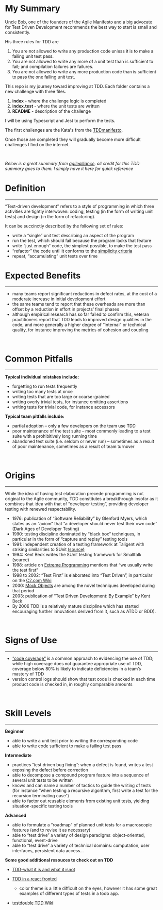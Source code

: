 # My Summary

[Uncle Bob](https://en.wikipedia.org/wiki/Robert_C._Martin), one of the founders of the Agile Manifesto and a big advocate for Test Driven Development recommends the best way to start is small and consistently.

His three rules for TDD are

1. You are not allowed to write any production code unless it is to make a failing unit test pass.
2. You are not allowed to write any more of a unit test than is sufficient to fail; and compilation failures are failures.
3. You are not allowed to write any more production code than is sufficient to pass the one failing unit test.

This repo is my journey toward improving at TDD. Each folder contains a new challenge with three files.

1. **index** - where the challenge logic is completed
1. **index.test** - where the unit tests are written
1. **README** - description of the challenge

I will be using Typescript and Jest to perform the tests.

The first challenges are the Kata's from the [TDDmanifesto](https://tddmanifesto.com/exercises/).

Once those are completed they will gradually become more difficult challenges I find on the internet.

<br>

_Below is a great summary from [agilealliance](<https://www.agilealliance.org/glossary/tdd/#q=~(infinite~false~filters~(postType~(~'page~'post~'aa_book~'aa_event_session~'aa_experience_report~'aa_glossary~'aa_research_paper~'aa_video)~tags~(~'tdd))~searchTerm~'~sort~false~sortDirection~'asc~page~1)>)._
_all credit for this TDD summary goes to them. I simply have it here for quick reference_

# Definition

---

“Test-driven development” refers to a style of programming in which three activities are tightly interwoven: coding, testing (in the form of writing unit tests) and design (in the form of refactoring).

It can be succinctly described by the following set of rules:

- write a “single” unit test describing an aspect of the program
- run the test, which should fail because the program lacks that feature
- write “just enough” code, the simplest possible, to make the test pass
- “refactor” the code until it conforms to the [simplicity criteria](https://www.agilealliance.org/glossary/rules-of-simplicity/)
- repeat, “accumulating” unit tests over time
  <br>

# Expected Benefits

---

- many teams report significant reductions in defect rates, at the cost of a moderate increase in initial development effort
- the same teams tend to report that these overheads are more than offset by a reduction in effort in projects’ final phases
- although empirical research has so far failed to confirm this, veteran practitioners report that TDD leads to improved design qualities in the code, and more generally a higher degree of “internal” or technical quality, for instance improving the metrics of cohesion and coupling

<br>

# Common Pitfalls

---

**Typical individual mistakes include:**

- forgetting to run tests frequently
- writing too many tests at once
- writing tests that are too large or coarse-grained
- writing overly trivial tests, for instance omitting assertions
- writing tests for trivial code, for instance accessors

**Typical team pitfalls include:**

- partial adoption – only a few developers on the team use TDD
- poor maintenance of the test suite – most commonly leading to a test suite with a prohibitively long running time
- abandoned test suite (i.e. seldom or never run) – sometimes as a result of poor maintenance, sometimes as a result of team turnover

<br>

# Origins

---

While the idea of having test elaboration precede programming is not original to the Agile community, TDD constitutes a breakthrough insofar as it combines that idea with that of “developer testing”, providing developer testing with renewed respectability.

- 1976: publication of “Software Reliability” by Glenford Myers, which states as an “axiom” that “a developer should never test their own code” (Dark Ages of Developer Testing)
- 1990: testing discipline dominated by “black box” techniques, in particular in the form of “capture and replay” testing tools
- 1991: independent creation of a testing framework at Taligent with striking similarities to SUnit [(source)](https://shebanator.com/2007/08/21/a-brief-history-of-test-frameworks/)
- 1994: Kent Beck writes the SUnit testing framework for Smalltalk (source)
- 1998: article on [Extreme Programming](<https://www.agilealliance.org/glossary/xp/#q=~(infinite~false~filters~(postType~(~'post~'aa_book~'aa_event_session~'aa_experience_report~'aa_glossary~'aa_research_paper~'aa_video)~tags~(~'xp))~searchTerm~'~sort~false~sortDirection~'asc~page~1)>) mentions that “we usually write the test first”
- 1998 to 2002: “Test First” is elaborated into “Test Driven”, in particular on the [C2.com Wiki](http://wiki.c2.com/?TestDrivenDevelopment)
- 2000: [Mock Objects](<https://www.agilealliance.org/glossary/mocks/#q=~(infinite~false~filters~(postType~(~'page~'post~'aa_book~'aa_event_session~'aa_experience_report~'aa_glossary~'aa_research_paper~'aa_video)~tags~(~'mock*20objects))~searchTerm~'~sort~false~sortDirection~'asc~page~1)>) are among the novel techniques developed during that period
- 2003: publication of “Test Driven Development: By Example” by Kent Beck
- By 2006 TDD is a relatively mature discipline which has started encouraging further innovations derived from it, such as ATDD or BDD).

<br>

# Signs of Use

---

- [“code coverage”](https://en.wikipedia.org/wiki/Code_coverage) is a common approach to evidencing the use of TDD; while high coverage does not guarantee appropriate use of TDD, coverage below 80% is likely to indicate deficiencies in a team’s mastery of TDD
- version control logs should show that test code is checked in each time product code is checked in, in roughly comparable amounts

<br>

# Skill Levels

---

**Beginner**

- able to write a unit test prior to writing the corresponding code
- able to write code sufficient to make a failing test pass

**Intermediate**

- practices “test driven bug fixing”: when a defect is found, writes a test exposing the defect before correction
- able to decompose a compound program feature into a sequence of several unit tests to be written
- knows and can name a number of tactics to guide the writing of tests (for instance “when testing a recursive algorithm, first write a test for the recursion terminating case”)
- able to factor out reusable elements from existing unit tests, yielding situation-specific testing tools

**Advanced**

- able to formulate a “roadmap” of planned unit tests for a macroscopic features (and to revise it as necessary)
- able to “test drive” a variety of design paradigms: object-oriented, functional, event-drive
- able to “test drive” a variety of technical domains: computation, user interfaces, persistent data access…

**Some good additional resouces to check out on TDD**

- [TDD-what it is and what it isnot](https://www.freecodecamp.org/news/test-driven-development-what-it-is-and-what-it-is-not-41fa6bca02a2/)

- [TDD in a react fronted](https://startup-cto.net/tdd-in-a-react-frontend/)

  - color theme is a little difficult on the eyes, however it has some great examples of different types of tests in a todo app.

- [testdouble TDD Wiki](https://github.com/testdouble/contributing-tests/wiki/Test-Driven-Development)

